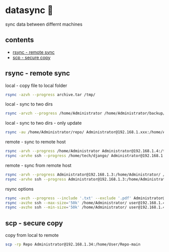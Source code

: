 <!-- omit in toc -->
# datasync 🔘

sync data between differnt machines

<!-- omit in toc -->
## contents

- [rsync - remote sync](#rsync---remote-sync)
- [scp - secure copy](#scp---secure-copy)

## rsync - remote sync

local - copy file to local folder

```sh  
rsync -azvh --progress archive.tar /tmp/
```

local - sync to two dirs

```sh
rsync -arvzh --progress /home/Administrator /home/Administrator/backup/
```

local - sync to two dirs - only update

```sh
rsync -au /home/Administrator/repo/ Administrator@192.168.1.xxx:/home/Administrator/repo
```

remote - sync to remote host

```sh
rsync -arvh --progress /home/Administrator Administrator@192.168.1.4:/tmp/backup/
rsync -arvhe ssh --progress /home/tech/django/ Administrator@192.168.1.:4/tmp/backup/ 
```

remote - sync from remote host  

```sh
rsync -arvh --progress Administrator@192.168.1.3:/home/Administrator/ /tmp/backup/
rsync -arvhe ssh --progress Administrator@192.168.1.3:/home/Administrator/ /tmp/backup/ 
```

rsync options

```sh
rsync -avzh --progress --include '.txt' --exclude '.pdf' Administrator@192.168.1.3:/tmp/backup/ /home/Administrator/
rsync -avzhe ssh --max-size='50k' /home/Administrator/ user@192.168.1.4:/tmp/backup/ 
rsync -avzhe ssh --min-size='50k' /home/Administrator/ user@192.168.1.4:/tmp/backup/ 
```

## scp - secure copy

copy from local to remote

```sh
scp -rp Repo Administrator@192.168.1.34:/home/User/Repo-main
```
